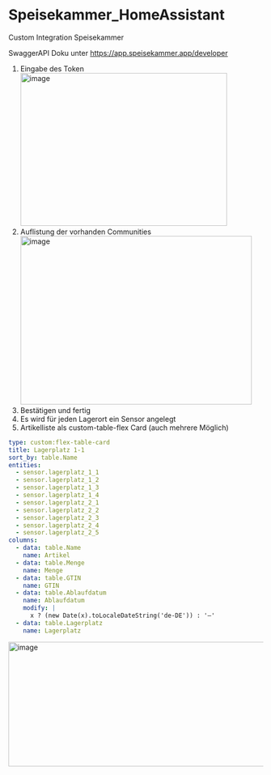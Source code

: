 # Speisekammer_HomeAssistant
Custom Integration Speisekammer 

SwaggerAPI Doku unter https://app.speisekammer.app/developer

1. Eingabe des Token
   <img width="408" height="302" alt="image" src="https://github.com/user-attachments/assets/13aa4413-4068-4e18-bc2f-17371af3387a" />
2. Auflistung der vorhanden Communities
   <img width="457" height="333" alt="image" src="https://github.com/user-attachments/assets/27e4c6af-b546-4933-a0d1-5a9e477f57d7" />
3. Bestätigen und fertig
4. Es wird für jeden Lagerort ein Sensor angelegt
5. Artikelliste als custom-table-flex Card (auch mehrere Möglich)

```yaml
type: custom:flex-table-card
title: Lagerplatz 1-1
sort_by: table.Name
entities:
  - sensor.lagerplatz_1_1
  - sensor.lagerplatz_1_2
  - sensor.lagerplatz_1_3
  - sensor.lagerplatz_1_4
  - sensor.lagerplatz_2_1
  - sensor.lagerplatz_2_2
  - sensor.lagerplatz_2_3
  - sensor.lagerplatz_2_4
  - sensor.lagerplatz_2_5
columns:
  - data: table.Name
    name: Artikel
  - data: table.Menge
    name: Menge
  - data: table.GTIN
    name: GTIN
  - data: table.Ablaufdatum
    name: Ablaufdatum
    modify: |
      x ? (new Date(x).toLocaleDateString('de-DE')) : '–'
  - data: table.Lagerplatz
    name: Lagerplatz
```
<img width="1314" height="246" alt="image" src="https://github.com/user-attachments/assets/72431329-1061-46c7-90ee-b9fd64ddcc03" />



